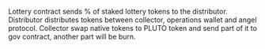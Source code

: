 Lottery contract sends % of staked lottery tokens to the distributor.
Distributor distributes tokens between collector, operations wallet and angel protocol.
Collector swap native tokens to PLUTO token and send part of it to gov contract, another part will be burn.
